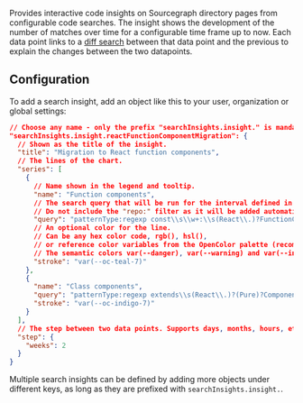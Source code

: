 Provides interactive code insights on Sourcegraph directory pages from configurable code searches.
The insight shows the development of the number of matches over time for a configurable time frame up to now.
Each data point links to a [diff search](https://docs.sourcegraph.com/user/search#commit-diff-search) between that data point and the previous to explain the changes between the two datapoints.

## Configuration

To add a search insight, add an object like this to your user, organization or global settings:

```json
// Choose any name - only the prefix "searchInsights.insight." is mandatory.
"searchInsights.insight.reactFunctionComponentMigration": {
  // Shown as the title of the insight.
  "title": "Migration to React function components",
  // The lines of the chart.
  "series": [
    {
      // Name shown in the legend and tooltip.
      "name": "Function components",
      // The search query that will be run for the interval defined in "step".
      // Do not include the "repo:" filter as it will be added automatically for the current repsitory.
      "query": "patternType:regexp const\\s\\w+:\\s(React\\.)?FunctionComponent",
      // An optional color for the line.
      // Can be any hex color code, rgb(), hsl(),
      // or reference color variables from the OpenColor palette (recommended): https://yeun.github.io/open-color/
      // The semantic colors var(--danger), var(--warning) and var(--info) are also available.
      "stroke": "var(--oc-teal-7)"
    },
    {
      "name": "Class components",
      "query": "patternType:regexp extends\\s(React\\.)?(Pure)?Component",
      "stroke": "var(--oc-indigo-7)"
    }
  ],
  // The step between two data points. Supports days, months, hours, etc.
  "step": {
    "weeks": 2
  }
}
```

Multiple search insights can be defined by adding more objects under different keys, as long as they are prefixed with `searchInsights.insight.`.
